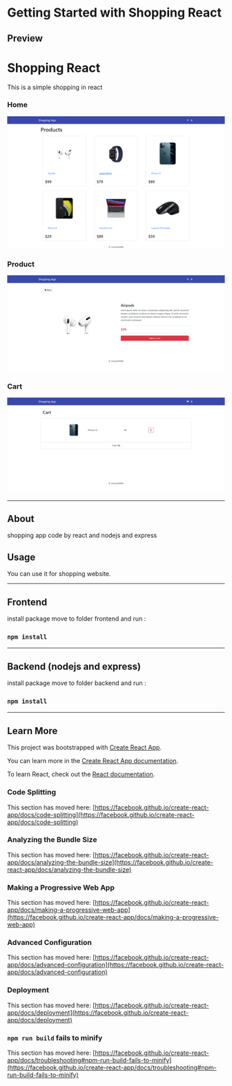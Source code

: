 # Getting Started with Shopping React

## Preview
<div align="left">
  <h1 align="left">Shopping React</h1>
</div>

<p>This is a simple shopping in react</p>

### Home
<p align="center">
 <img src="./frontend/public/images/shopping-app.png" alt="home"></a>
</p>

### Product
<p align="center">
 <img src="./frontend/public/images/products.png" alt="product-page"></a>
</p>

### Cart
<p align="center">
 <img src="./frontend/public/images/carts.png" alt="cart-page"></a>
</p>

---

## About

shopping app code by react and nodejs and express


## Usage

You can use it for shopping website.



---
## Frontend
install package move to folder frontend and run :
### `npm install`
---
## Backend (nodejs and express)
install package move to folder backend and run :
### `npm install`

---
## Learn More
This project was bootstrapped with [Create React App](https://github.com/facebook/create-react-app).

You can learn more in the [Create React App documentation](https://facebook.github.io/create-react-app/docs/getting-started).

To learn React, check out the [React documentation](https://reactjs.org/).

### Code Splitting

This section has moved here: [https://facebook.github.io/create-react-app/docs/code-splitting](https://facebook.github.io/create-react-app/docs/code-splitting)

### Analyzing the Bundle Size

This section has moved here: [https://facebook.github.io/create-react-app/docs/analyzing-the-bundle-size](https://facebook.github.io/create-react-app/docs/analyzing-the-bundle-size)

### Making a Progressive Web App

This section has moved here: [https://facebook.github.io/create-react-app/docs/making-a-progressive-web-app](https://facebook.github.io/create-react-app/docs/making-a-progressive-web-app)

### Advanced Configuration

This section has moved here: [https://facebook.github.io/create-react-app/docs/advanced-configuration](https://facebook.github.io/create-react-app/docs/advanced-configuration)

### Deployment

This section has moved here: [https://facebook.github.io/create-react-app/docs/deployment](https://facebook.github.io/create-react-app/docs/deployment)

### `npm run build` fails to minify

This section has moved here: [https://facebook.github.io/create-react-app/docs/troubleshooting#npm-run-build-fails-to-minify](https://facebook.github.io/create-react-app/docs/troubleshooting#npm-run-build-fails-to-minify)